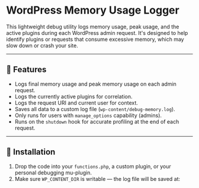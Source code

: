 # WordPress Memory Usage Logger

This lightweight debug utility logs memory usage, peak usage, and the active plugins during each WordPress admin request. It's designed to help identify plugins or requests that consume excessive memory, which may slow down or crash your site.

---

## 🚀 Features

- Logs final memory usage and peak memory usage on each admin request.
- Logs the currently active plugins for correlation.
- Logs the request URI and current user for context.
- Saves all data to a custom log file (`wp-content/debug-memory.log`).
- Only runs for users with `manage_options` capability (admins).
- Runs on the `shutdown` hook for accurate profiling at the end of each request.

---

## 📂 Installation

1. Drop the code into your `functions.php`, a custom plugin, or your personal debugging mu-plugin.
2. Make sure `WP_CONTENT_DIR` is writable — the log file will be saved at:
